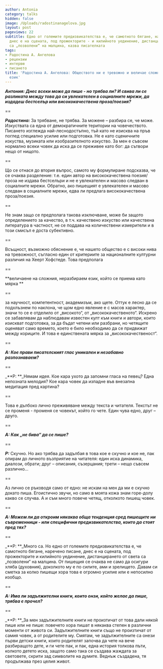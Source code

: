 ```yaml
---
author: Antonia
category: talks
hidden: false
image: /Uploads/radostinanagelova.jpg
layout: post
pageviews: 22
subtitle: Едно от големите предизвикателства е, че самотното бягане, наречено писане,
  днес е на сцената, под прожекторите - и килийното уединение, дистанцирането от света
  са „позволени“ на малцина, казва писателката
tags:
- Радостина А. Ангелова
- рецензии
- интервю
- писането
title: 'Радостина А. Ангелова: Обществото ни е тревожно и величае сложния, неразбираем
  език'
---
```


_**Антония: Днес всеки може да пише - но трябва ли? И свива ли се разликата между това да си увлекателен в социалните мрежи, да издадеш бестселър или висококачествена проза/поезия?**_

\==

_**Радостина:**_ За трябване, не трябва. За можене – разбира се, че може. Изкуствата са една от демократичните територии на човечеството. Писането изглежда най-леснодостъпно, тъй като не изисква на пръв поглед специално усилие или подготовка. Не е като сценичните изкуства, музиката или изобразителното изкуство. За мен е съвсем нормално всеки човек да иска да се преживее като бог: да сътвори нещо от нищото.

\==

Що се отнася до втория въпрос, самото му формулиране подсказва, че се очаква разделение: т.е. един автор на висококачествена поезия/проза не издава бестселъри и не е увлекателен и масово следван в социалните мрежи. Обратно, ако пишещият е увлекателен и масово следван в социалните мрежи, едва ли предлага висококачествена проза/поезия. 

\==

Не знам защо се предполага такова изключване, може би защото определението за качество, в т.ч. качествено изкуство или качествена литература в частност, не се поддава на количествени измерители и в този смисъл е доста субективно. 

\==

Всъщност, възможно обяснение е, че нашето общество е с високи нива на тревожност, съгласно един от критериите за националните културни различия на Хеерт Хофстеде. Това предполага 

\==

**величаене на сложния, неразбираем език, който се приема като мярка **

\==

за научност, компетентност, академизъм, ако щете. Оттук е лесно да се подхлъзнем по наклона, че щом едно явление е с масов характер, значи то се е отделило от „високото“, от „висококачественото“. Искрено се забавлявам да наблюдавам известен култ към книги и автори, които изискват подготовка, за да бъдат четени или разбрани, но четящите оценяват само времето, което е било необходимо да се придвижат между кориците. И това е единствената мярка за „висококачественост“.

\==

_**А: Кое прави писателският глас уникален и незабавно разпознаваем?**_

\==

_**Р: **_Нямам идея. Кое кара ухото да запомни гласа на певец? Една непозната мелодия? Кое кара човек да изпадне във внезапна медитация пред картина? 

\==

Това е дълбоко лично преживяване между текста и читателя. Текстът не се променя - променя се човекът, който го чете. Един чува едно, друг – друго. 

\==

_**А:  Как „не бива“ да се пише?**_

\==

_**Р:**_ Скучно. Но ако трябва да задълбая в това кое е скучно и кое не, пак опирам до личното възприятие на читателя: един иска динамика, диалози, обрати; друг – описания, съзерцания; трети – нещо съвсем различно… 

\==

Аз лично се ръководя само от едно: не искам на мен да ми е скучно докато пиша. Егоистично звучи, но само в моята кожа знам горе-долу какво се случва. А и съм много повече четящ, отколкото пишещ човек.

\==

_**А:  Можем ли да откроим някаква обща тенденция сред пишещите ни съвременници - или специфични предизвикателства, които да стоят пред тях?**_

\==

_**Р: **_Много са. Но едно от големите предизвикателства е, че самотното бягане, наречено писане, днес е на сцената, под прожекторите и килийното уединение, дистанцирането от света са „позволени“ на малцина. От пишещия се очаква не само да осигури хляба (духовния), доколкото му е по силите, ами и зрелището. Давам си сметка за колко пишещи хора това е огромно усилие или е непосилно изобщо. 

\==

_**А:  Има ли задължителни книги, които онзи, който желае да пише, трябва е прочел?**_

\==

_**Р: **_За мен задължителните книги не произтичат от това дали някой пише или не пише: повечето хора пишат в някаква степен в различни моменти от живота си. Задължителните книги също не произтичат от самия човек, а от родителите му. Смятам, че задължителните са онези първи детски книги, които родителят започва да чете на вече разбиращото дете, и ги чете пак, и пак, една история толкова пъти, колкото детето иска, защото само така се създава жаждата за световете, скрити зад символите на думите. Веднъж създадена, тя продължава през целия живот.